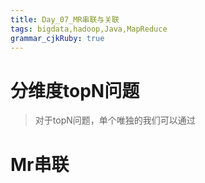 ```yaml
---
title: Day_07_MR串联与关联
tags: bigdata,hadoop,Java,MapReduce
grammar_cjkRuby: true
---
```


# 分维度topN问题

> 对于topN问题，单个唯独的我们可以通过


# Mr串联